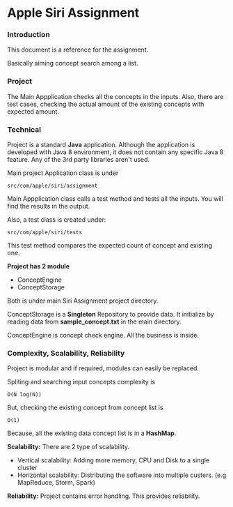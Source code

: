 # Apple Siri Assignment

### Introduction

This document is a reference for the assignment.

Basically aiming concept search among a list. 


### Project

The Main Appplication checks all the concepts in the inputs.
Also, there are test cases, checking the actual amount of the existing concepts with expected amount.

### Technical 

Project is a standard **Java** application. 
Although the application is developed with 
Java 8 environment, it does not contain any specific Java 8 feature. 
Any of the 3rd party libraries aren't used.


Main project Application class is under 
```
src/com/apple/siri/assignment
```

Main Appplication class calls a test method and tests all the inputs.
You will find the results in the output.

Also, a test class is created under:
```
src/com/apple/siri/tests
```
This test method compares the expected count of concept
and existing one.

**Project has 2 module**
- ConceptEngine
- ConceptStorage

Both is under main Siri Assignment project directory.

ConceptStorage is a **Singleton** Repository to provide data. It initialize by 
reading data from **sample_concept.txt** in the main directory.

ConceptEngine is concept check engine. All the business is inside. 

### Complexity, Scalability, Reliability

Project is modular and if required, modules can easily be replaced.

Spliting and searching input concepts complexity is
```
O(N log(N))
```
But, checking the existing concept from concept list is
```
O(1)
```
Because, all the existing data concept list is in a **HashMap**. 

**Scalability:** There are 2 type of scalability.
- Vertical scalability: Adding more memory, CPU and Disk to a single cluster
- Horizontal scalability: Distributing the software into multiple custers. (e.g MapReduce, Storm, Spark)

**Reliability:** Project contains error handling. This provides reliability. 


